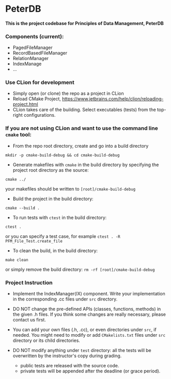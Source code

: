 # PeterDB

#### This is the project codebase for Principles of Data Management, PeterDB


### Components (current):
 - PagedFileManager
 - RecordBasedFileManager
 - RelationManager
 - IndexManage
 - ...

### Use CLion for development
 - Simply open (or clone) the repo as a project in CLion
 - Reload CMake Project, https://www.jetbrains.com/help/clion/reloading-project.html
 - CLion takes care of the building. Select executables (tests) from the top-right configurations.
 
### If you are not using CLion and want to use the command line `cmake` tool:
 - From the repo root directory, create and go into a build directory
 
 `mkdir -p cmake-build-debug && cd cmake-build-debug`

 - Generate makefiles with `cmake` in the build directory by specifying the project root directory as the source:
 
 `cmake ../` 
 
  your makefiles should be written to `[root]/cmake-build-debug`

 - Build the project in the build directory:
 
 `cmake --build .`

 - To run tests with `ctest` in the build directory:
 
 `ctest .`
 
  or you can specify a test case, for example `ctest . -R PFM_File_Test.create_file`
 
 - To clean the build, in the build directory:
 
 `make clean`
 
 or simply remove the build directory:
 `rm -rf [root]/cmake-build-debug`
 

### Project Instruction
 
- Implement the IndexManager(IX) component. Write your implementation in the corresponding .cc files under `src` directory.

- DO NOT change the pre-defined APIs (classes, functions, methods) in the given .h files.
If you think some changes are really necessary, please contact us first.

- You can add your own files (.h, .cc), or even directories under `src`, if needed. You might need to modify or add `CMakelists.txt` files under `src` directory or its child directories.

- DO NOT modify anything under `test` directory: all the tests will be overwritten by the instructor's copy during grading. 
    - public tests are released with the source code.
    - private tests will be appended after the deadline (or grace period).
